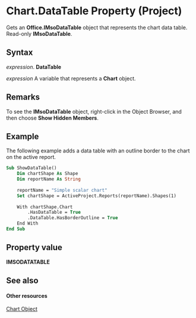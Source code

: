 
# Chart.DataTable Property (Project)
Gets an  **Office.IMsoDataTable** object that represents the chart data table. Read-only **IMsoDataTable**.

## Syntax

 _expression_. **DataTable**

 _expression_ A variable that represents a **Chart** object.


## Remarks

To see the  **IMsoDataTable** object, right-click in the Object Browser, and then choose **Show Hidden Members**.


## Example

The following example adds a data table with an outline border to the chart on the active report.


```vb
Sub ShowDataTable()
    Dim chartShape As Shape
    Dim reportName As String
    
    reportName = "Simple scalar chart"
    Set chartShape = ActiveProject.Reports(reportName).Shapes(1)
    
    With chartShape.Chart
        .HasDataTable = True
        .DataTable.HasBorderOutline = True
    End With
End Sub
```


## Property value

 **IMSODATATABLE**


## See also


#### Other resources


[Chart Object](810d4ec1-69d2-c432-b9da-57042b783b85.md)